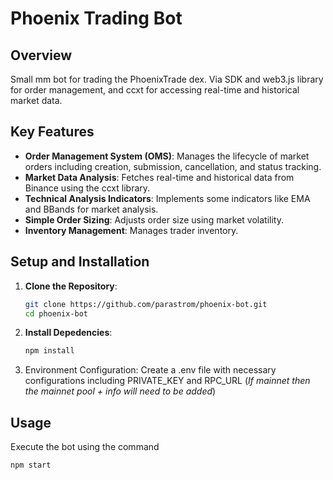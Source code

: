 # Phoenix Trading Bot

## Overview

Small mm bot for trading the PhoenixTrade dex.  Via SDK and web3.js library for order management, and ccxt for accessing real-time and historical market data.

## Key Features

- **Order Management System (OMS)**: Manages the lifecycle of market orders including creation, submission, cancellation, and status tracking.
- **Market Data Analysis**: Fetches real-time and historical data from Binance using the ccxt library.
- **Technical Analysis Indicators**: Implements some indicators like EMA and BBands for market analysis.
- **Simple Order Sizing**: Adjusts order size using market volatility.
- **Inventory Management**: Manages trader inventory.

## Setup and Installation

1. **Clone the Repository**:

   ```sh
   git clone https://github.com/parastrom/phoenix-bot.git
   cd phoenix-bot
   ```

2. **Install Depedencies**:

    ```sh
    npm install
    ```

3. Environment Configuration:
Create a .env file with necessary configurations including PRIVATE_KEY and RPC_URL (*If mainnet then the mainnet pool + info will need to be added*)

## Usage

Execute the bot using the command

```sh
npm start
```
